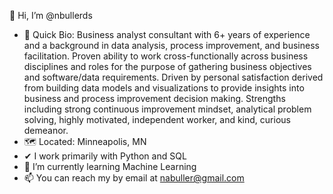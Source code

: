 👋 Hi, I’m @nbullerds
- 📖 Quick Bio:
Business analyst consultant with 6+ years of experience and a background in data analysis, process improvement, and
business facilitation. Proven ability to work cross-functionally across business disciplines and roles for the purpose of
gathering business objectives and software/data requirements. Driven by personal satisfaction derived from building
data models and visualizations to provide insights into business and process improvement decision making. Strengths
including strong continuous improvement mindset, analytical problem solving, highly motivated, independent worker,
and kind, curious demeanor.
- 🗺 Located: Minneapolis, MN
- ✔ I work primarily with Python and SQL
- 🌱 I’m currently learning
Machine Learning
- 📫 You can reach my by email at nabuller@gmail.com
